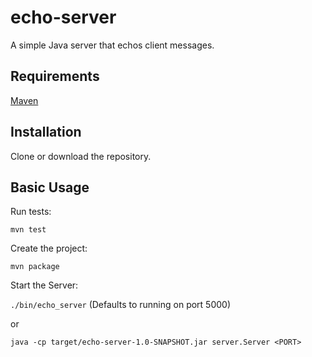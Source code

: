 # echo-server
A simple Java server that echos client messages.

## Requirements

[Maven](https://maven.apache.org/guides/getting-started/maven-in-five-minutes.html)

## Installation

Clone or download the repository.

## Basic Usage

Run tests: 

`mvn test`

Create the project:

`mvn package`

Start the Server:

`./bin/echo_server` (Defaults to running on port 5000)

or

`java -cp target/echo-server-1.0-SNAPSHOT.jar server.Server <PORT>`